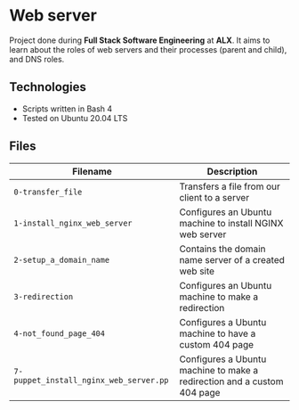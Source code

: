 # Web server
Project done during **Full Stack Software Engineering** at **ALX**. It aims to learn about the roles of web servers and their processes (parent and child), and DNS roles.

## Technologies
* Scripts written in Bash 4
* Tested on Ubuntu 20.04 LTS

## Files

| Filename | Description |
| -------- | ----------- |
| `0-transfer_file` | Transfers a file from our client to a server |
| `1-install_nginx_web_server` | Configures an Ubuntu machine to install NGINX web server |
| `2-setup_a_domain_name` | Contains the domain name server of a created web site |
| `3-redirection` | Configures an Ubuntu machine to make a redirection |
| `4-not_found_page_404` | Configures a Ubuntu machine to have a custom 404 page |
| `7-puppet_install_nginx_web_server.pp` | Configures a Ubuntu machine to make a redirection and a custom 404 page |Engineering devops
